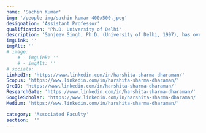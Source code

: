 ```yaml
---
name: 'Sachin Kumar'
img: '/people-img/sachin-kumar-400x500.jpeg'
designation: 'Assistant Professor'
qualification: 'Ph.D. University of Delhi'
description: 'Sanjeev Singh, Ph.D. (University of Delhi, 1997), has over 20 years of experience teaching M.Sc. Informatics and specializes in networks, security, and communication technologies, with 70+ research publications.'
imgLink: ''
imgAlt: ''
# image: 
    # - imgLink: ''
    # - imgAlt: ''
# socials: 
LinkedIn: 'https://www.linkedin.com/in/harshita-sharma-dharaman/'
Scopus: 'https://www.linkedin.com/in/harshita-sharma-dharaman/'
OrcID: 'https://www.linkedin.com/in/harshita-sharma-dharaman/'
ResearchGate: 'https://www.linkedin.com/in/harshita-sharma-dharaman/'
GoogleScholar: 'https://www.linkedin.com/in/harshita-sharma-dharaman/'
Medium: 'https://www.linkedin.com/in/harshita-sharma-dharaman/'

category: 'Associated Faculty'
section:  ''
---
```

 
 <!-- {personel.compiledContent()} -->
 <!-- [//]: This area contains content to be added in the document as md/html -->